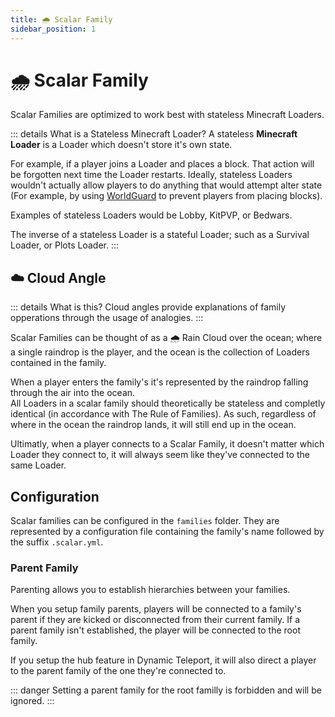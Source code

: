 ```yaml
---
title: 🌧️ Scalar Family
sidebar_position: 1
---
```


# 🌧️ Scalar Family

Scalar Families are optimized to work best with stateless <MCLoaderTag>Minecraft Loaders</MCLoaderTag>.

::: details What is a Stateless Minecraft Loader?
A stateless **Minecraft Loader** is a Loader which doesn't store it's own state.

For example, if a player joins a Loader and places a block. That action will be forgotten next time the Loader restarts.
Ideally, stateless Loaders wouldn't actually allow players to do anything that would attempt alter state (For example, by using <a href="https://enginehub.org/worldguard">WorldGuard</a> to prevent players from placing blocks).

Examples of stateless Loaders would be Lobby, KitPVP, or Bedwars.

The inverse of a stateless Loader is a stateful Loader; such as a Survival Loader, or Plots Loader.
:::

## ☁️ Cloud Angle
::: details What is this?
Cloud angles provide explanations of family opperations through the usage of analogies.
:::

Scalar Families can be thought of as a 🌧️ Rain Cloud over the ocean; where a single raindrop is the player, and the ocean is the collection of <MCLoaderTag>Loaders</MCLoaderTag> contained in the family.

When a player enters the family's <DynamicTag href="concepts/load_balancing" emoji="⤵️" name="Load Balancer" title="A link to a page for Load Balancers" /> it's represented by the raindrop falling through the air into the ocean.<br/>
All Loaders in a scalar family should theoretically be stateless and completly identical (in accordance with <TheLawTag>The Rule of Families</TheLawTag>). As such, regardless of where in the ocean the raindrop lands, it will still end up in the ocean.

Ultimatly, when a player connects to a Scalar Family, it doesn't matter which Loader they connect to, it will always seem like they've connected to the same Loader.

## Configuration
Scalar families can be configured in the `families` folder. They are represented by a configuration file containing the family's name followed by the suffix `.scalar.yml`.

### Parent Family
Parenting allows you to establish hierarchies between your families.

When you setup family parents, players will be connected to a family's parent if they are kicked or disconnected from their current family.
If a parent family isn't established, the player will be connected to the root family.

If you setup the hub feature in Dynamic Teleport, it will also direct a player to the parent family of the one they're connected to. 

::: danger
Setting a parent family for the root familly is forbidden and will be ignored.
:::